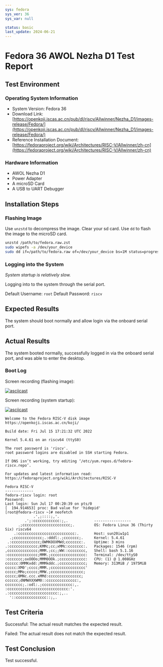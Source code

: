 ```yaml
---
sys: fedora
sys_ver: 36
sys_var: null

status: basic
last_update: 2024-06-21
---
```


# Fedora 36 AWOL Nezha D1 Test Report

## Test Environment

### Operating System Information

- System Version: Fedora 36
- Download Link: [https://openkoji.iscas.ac.cn/pub/dl/riscv/Allwinner/Nezha_D1/images-release/Fedora/](https://openkoji.iscas.ac.cn/pub/dl/riscv/Allwinner/Nezha_D1/images-release/Fedora/)
- Reference Installation Document: [https://fedoraproject.org/wiki/Architectures/RISC-V/Allwinner/zh-cn](https://fedoraproject.org/wiki/Architectures/RISC-V/Allwinner/zh-cn)

### Hardware Information

- AWOL Nezha D1 
- Power Adapter
- A microSD Card
- A USB to UART Debugger

## Installation Steps

### Flashing Image

Use `unzstd` to decompress the image.
Clear your sd card.
Use `dd` to flash the image to the microSD card.

```bash
unzstd /path/to/fedora.raw.zst
sudo wipefs -a /dev/your_device
sudo dd if=/path/to/fedora.raw of=/dev/your_device bs=1M status=progress
```

### Logging into the System

*System startup is relatively slow.*

Logging into to the system through the serial port.

Default Username: `root`
Default Password: `riscv`

## Expected Results

The system should boot normally and allow login via the onboard serial port.

## Actual Results

The system booted normally, successfully logged in via the onboard serial port, and was able to enter the desktop.

### Boot Log

Screen recording (flashing image):

[![asciicast](https://asciinema.org/a/yAMbaiYvBPLsyUPujOFey6zU3.svg)](https://asciinema.org/a/yAMbaiYvBPLsyUPujOFey6zU3)

Screen recording (system startup):

[![asciicast](https://asciinema.org/a/Evalgi6VgUvxs4gUmCtzC8n7j.svg)](https://asciinema.org/a/Evalgi6VgUvxs4gUmCtzC8n7j)

```log
Welcome to the Fedora RISC-V disk image
https://openkoji.iscas.ac.cn/koji/

Build date: Fri Jul 15 17:21:32 UTC 2022

Kernel 5.4.61 on an riscv64 (ttyS0)

The root password is 'riscv'.
root password logins are disabled in SSH starting Fedora.

If DNS isn’t working, try editing ‘/etc/yum.repos.d/fedora-riscv.repo’.

For updates and latest information read:
https://fedoraproject.org/wiki/Architectures/RISC-V

Fedora RISC-V
-------------
fedora-riscv login: root
Password: 
Last login: Sun Jul 17 00:20:39 on pts/0
[  194.914653] proc: Bad value for 'hidepid'
[root@fedora-riscv ~]# neofetch 
             .',;::::;,'.                                                                                                       
         .';:cccccccccccc:;,.            ----------------- 
      .;cccccccccccccccccccccc;.         OS: Fedora Linux 36 (Thirty Six) riscv64 
    .:cccccccccccccccccccccccccc:.       Host: sun20iw1p1 
  .;ccccccccccccc;.:dddl:.;ccccccc;.     Kernel: 5.4.61 
 .:ccccccccccccc;OWMKOOXMWd;ccccccc:.    Uptime: 3 mins 
.:ccccccccccccc;KMMc;cc;xMMc:ccccccc:.   Packages: 1546 (rpm) 
,cccccccccccccc;MMM.;cc;;WW::cccccccc,   Shell: bash 5.1.16 
:cccccccccccccc;MMM.;cccccccccccccccc:   Terminal: /dev/ttyS0 
:ccccccc;oxOOOo;MMM0OOk.;cccccccccccc:   CPU: (1) @ 1.008GHz 
cccccc:0MMKxdd:;MMMkddc.;cccccccccccc;   Memory: 313MiB / 1975MiB 
ccccc:XM0';cccc;MMM.;cccccccccccccccc'
ccccc;MMo;ccccc;MMW.;ccccccccccccccc;                            
ccccc;0MNc.ccc.xMMd:ccccccccccccccc;                             
cccccc;dNMWXXXWM0::cccccccccccccc:,
cccccccc;.:odl:.;cccccccccccccc:,.
:cccccccccccccccccccccccccccc:'.
.:cccccccccccccccccccccc:;,..
  '::cccccccccccccc::;,.

```

## Test Criteria

Successful: The actual result matches the expected result.

Failed: The actual result does not match the expected result.

## Test Conclusion

Test successful.
